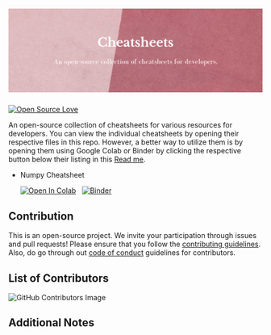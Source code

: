 # ![Cheatsheets](/assets/cheatsheets.png)

[![Open Source Love](https://badges.frapsoft.com/os/v1/open-source.svg?v=103)](https://github.com/ellerbrock/open-source-badges/)

An open-source collection of cheatsheets for various resources for developers. You can view the individual cheatsheets by opening their respective files in this repo. However, a better way to utilize them is by opening them using Google Colab or Binder by clicking the respective button below their listing in this [Read me](README.md).

- Numpy Cheatsheet  
  
  [![Open In Colab](https://colab.research.google.com/assets/colab-badge.svg)](https://colab.research.google.com/github/rajtilakjee/cheatsheets/blob/main/numpy-cheatsheet.ipynb) &nbsp; [![Binder](https://mybinder.org/badge_logo.svg)](https://mybinder.org/v2/gh/rajtilakjee/cheatsheets/main?labpath=numpy-cheatsheet.ipynb)

## Contribution

This is an open-source project. We invite your participation through issues and pull requests! Please ensure that you follow the [contributing guidelines](CONTRIBUTING.md). Also, do go through out [code of conduct](CODE_OF_CONDUCT.md) guidelines for contributors.

## List of Contributors

![GitHub Contributors Image](https://contrib.rocks/image?repo=rajtilakjee/cheatsheets)

## Additional Notes
